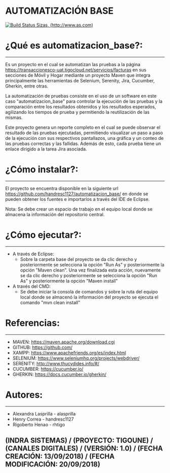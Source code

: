 # AUTOMATIZACIÓN BASE 

[![Build Status Sizas](https://www.google.com.co), (http://www.as.com)](http://www.marca.com)

# ¿Qué es automatizacion_base?: 
***************
Es un proyecto en el cual se automatizan las pruebas a la página https://transaccionesco-uat.tigocloud.net/servicios/facturas en sus secciones de Móvil y Hogar mediante un proyecto Maven que integra principalmente las herramientas de Selenium, Serenity, Jira, Cucumber, Gherkin, entre otras. 

La automatización de pruebas consiste en el uso de un software en este caso "automatizacion_base" para controlar la ejecución de las pruebas y la comparación entre los resultados obtenidos y los resultados esperados, agilizando los tiempos de prueba y permitiendo la reutilización de las mismas.

Este proyecto genera un reporte completo en el cual se puede observar el resultado de las pruebas ejecutadas, permitiendo visualizar un paso a paso de la ejecución con sus respectivos pantallazos, una gráfica y un conteo de las pruebas correctas y las fallidas. Además de esto, cada prueba tiene un enlace dirigido a la tarea Jira asociada.

# ¿Cómo instalar?:
***************
El proyecto se encuentra disponible en la siguiente url https://github.com/handresc1127/automatizacion_base/ en donde se pueden obtener los fuentes e importarlos a través del IDE de Eclipse. 

Nota: Se debe crear un espacio de trabajo en el equipo local donde se almacena la información del repositorio central. 

# ¿Cómo ejecutar?:
***************
* A través de Eclipse: 
	* Sobre la carpeta base del proyecto se da clic derecho y posteriormente se selecciona la opción "Run As" y posteriormente la opción "Maven clean". Una vez finalizada esta acción, nuevamente se da clic derecho y posteriormente se selecciona la opción "Run As" y posteriormente la opción "Maven install"
* A través del CMD: 
	* Se debe iniciar la consola de comandos y sobre la ruta del equipo local donde se almacenó la información del proyecto se ejecuta el comando "mvn clean install" 

# Referencias:
***************
* MAVEN: https://maven.apache.org/download.cgi
* GITHUB: https://github.com/
* XAMPP: https://www.apachefriends.org/es/index.html 
* SELENIUM: https://www.seleniumhq.org/projects/webdriver/
* SERENITY: http://www.thucydides.info/#/
* CUCUMBER: https://cucumber.io/
* GHERKIN: https://docs.cucumber.io/gherkin/

# Autores:
***************
* Alexandra Lasprilla - alasprilla
* Henry Correa - handresc1127
* Rigoberto Henao - rhtigo

## (INDRA SISTEMAS) / (PROYECTO: TIGOUNE) / (CANALES DIGITALES) / (VERSIÓN: 1.0) / (FECHA CREACIÓN: 13/09/2018) / (FECHA MODIFICACIÓN: 20/09/2018)